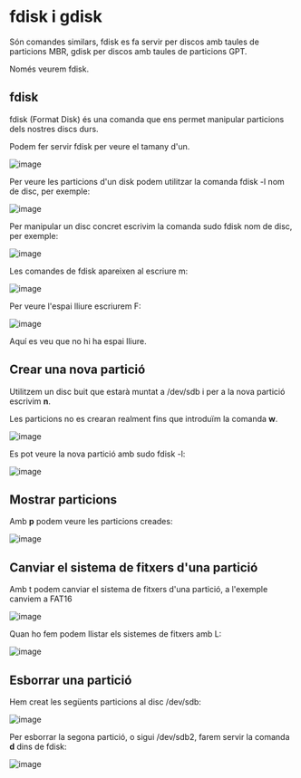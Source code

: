 # fdisk i gdisk

Són comandes similars, fdisk es fa servir per discos amb taules de particions MBR, gdisk per discos amb taules de particions GPT.

Només veurem fdisk.

## fdisk

fdisk (Format Disk) és una comanda que ens permet manipular particions dels nostres discs durs.

Podem fer servir fdisk per veure el tamany d'un.

![image](https://github.com/XaSaFa/MP04/assets/110727546/de394410-3102-4da2-ac7c-c28ea8296a12)

Per veure les particions d'un disk podem utilitzar la comanda fdisk -l nom de disc, per exemple:

![image](https://github.com/XaSaFa/MP04/assets/110727546/b23566cb-ed90-45c9-9082-294d3d0af309)

Per manipular un disc concret escrivim la comanda sudo fdisk nom de disc, per exemple:

![image](https://github.com/XaSaFa/MP04/assets/110727546/4aa52999-f590-4cbe-a3d7-5b2acea16dff)

Les comandes de fdisk apareixen al escriure m:

![image](https://github.com/XaSaFa/MP04/assets/110727546/64460ac3-99c6-49b4-be25-095fbe2d338e)

Per veure l'espai lliure escriurem F:

![image](https://github.com/XaSaFa/MP04/assets/110727546/31885fbb-2fa9-4060-aac1-d9d5348b23a1)

Aquí es veu que no hi ha espai lliure.

## Crear una nova partició

Utilitzem un disc buit que estarà muntat a /dev/sdb i per a la nova partició escrivim **n**.

Les particions no es crearan realment fins que introduïm la comanda **w**.

![image](https://github.com/XaSaFa/MP04/assets/110727546/1fe252cc-ce23-4b61-b3dd-302f970065f8)

Es pot veure la nova partició amb sudo fdisk -l:

![image](https://github.com/XaSaFa/MP04/assets/110727546/ce3c74cc-2d5f-4fa6-bfed-46c92102f416)

## Mostrar particions

Amb **p** podem veure les particions creades:

![image](https://github.com/XaSaFa/MP04/assets/110727546/9c8ed257-ae67-4801-ad5e-f0afd5f1ca82)

## Canviar el sistema de fitxers d'una partició

Amb t podem canviar el sistema de fitxers d'una partició, a l'exemple canviem a FAT16

![image](https://github.com/XaSaFa/MP04/assets/110727546/3a900f3f-828e-4bf1-90f9-d090b54e9d64)

Quan ho fem podem llistar els sistemes de fitxers amb L:

![image](https://github.com/XaSaFa/MP04/assets/110727546/7bbb89ea-493e-43e4-a67e-201befb9f0ec)

## Esborrar una partició

Hem creat les següents particions al disc /dev/sdb:

![image](https://github.com/XaSaFa/MP04/assets/110727546/f782c6a4-7074-47bf-bffa-0c43bad5031a)

Per esborrar la segona partició, o sigui /dev/sdb2, farem servir la comanda **d** dins de fdisk:

![image](https://github.com/XaSaFa/MP04/assets/110727546/df6e631a-cc39-4c29-91ea-e9bf5b500da5)



